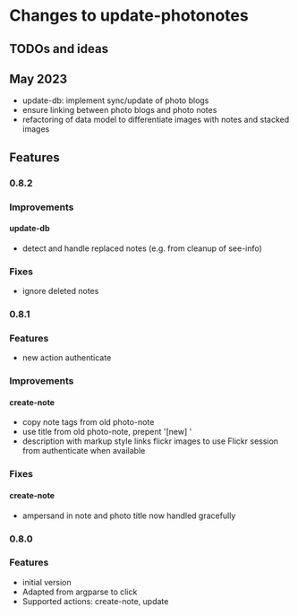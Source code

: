 # Changes to update-photonotes

## TODOs and ideas
## May 2023
- update-db: implement sync/update of photo blogs
- ensure linking between photo blogs and photo notes
- refactoring of data model to differentiate images with notes and stacked images


## Features

### 0.8.2

### Improvements
#### update-db
- detect and handle  replaced notes (e.g. from cleanup of see-info)

### Fixes
- ignore deleted notes


### 0.8.1

### Features
- new action authenticate

### Improvements
#### create-note
- copy note tags from old photo-note
- use title from old photo-note, prepent '[new] '
- description with markup style links
flickr images to use Flickr session from authenticate when available

### Fixes
#### create-note
- ampersand in note and photo title now handled gracefully


### 0.8.0

### Features
- initial version
- Adapted from argparse to click
- Supported actions: create-note, update
